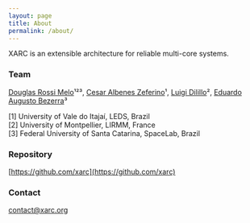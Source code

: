 ```yaml
---
layout: page
title: About
permalink: /about/
---
```


XARC is an extensible architecture for reliable multi-core systems.

### Team

[Douglas Rossi Melo](mailto:drm@ieee.org)¹²³, [Cesar Albenes Zeferino](mailto:zeferino@univali.br)¹, [Luigi Dilillo](mailto:dilillo@lirmm.fr)², [Eduardo Augusto Bezerra](mailto:eduardo.bezerra@ufsc.br)³


[1] University of Vale do Itajaí, LEDS, Brazil  
[2] University of Montpellier, LIRMM, France  
[3] Federal University of Santa Catarina, SpaceLab, Brazil

### Repository

[https://github.com/xarc](https://github.com/xarc)

### Contact

[contact@xarc.org](mailto:contact@xarc.org)
